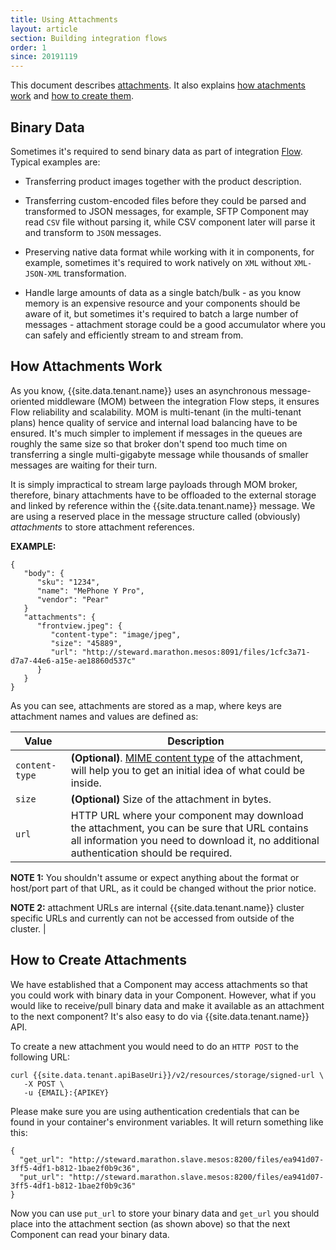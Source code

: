 ```yaml
---
title: Using Attachments
layout: article
section: Building integration flows
order: 1
since: 20191119
---
```


This document describes [attachments](#binary-data). It also explains [how atachments work](#how-attachments-work) and [how to create them](#how-to-create-attachments).

## Binary Data
Sometimes it's required to send binary data as part of integration [Flow](/getting-started/integration-flow.html). Typical examples are:

- Transferring product images together with the product description.

- Transferring custom-encoded files before they could be parsed and transformed to JSON messages, for example, SFTP Component may read `CSV` file without parsing it, while CSV component later will parse it and transform to `JSON` messages.

- Preserving native data format while working with it in components, for example, sometimes it's required to work natively on `XML` without `XML-JSON-XML` transformation.

- Handle large amounts of data as a single batch/bulk - as you know memory is an expensive resource and your components should be aware of it, but sometimes it's required to batch a large number of messages - attachment storage could be a good accumulator where you can safely and efficiently stream to and stream from.


## How Attachments Work
As you know, {{site.data.tenant.name}} uses an asynchronous message-oriented middleware (MOM) between the integration Flow steps, it ensures Flow reliability and scalability. MOM is multi-tenant (in the multi-tenant plans) hence quality of service and internal load balancing have to be ensured. It's much simpler to implement if messages in the queues are roughly the same size so that broker don't spend too much time on transferring a single multi-gigabyte message while thousands of smaller messages are waiting for their turn.

It is simply impractical to stream large payloads through MOM broker, therefore, binary attachments have to be offloaded to the external storage and linked by reference within the {{site.data.tenant.name}} message. We are using a reserved place in the message structure called (obviously) *attachments* to store attachment references.

**EXAMPLE:**
```
{
   "body": {
      "sku": "1234",
      "name": "MePhone Y Pro",
      "vendor": "Pear"
   }
   "attachments": {
      "frontview.jpeg": {
         "content-type": "image/jpeg",
         "size": "45889",
         "url": "http://steward.marathon.mesos:8091/files/1cfc3a71-d7a7-44e6-a15e-ae18860d537c"
      }
   }
}
```

As you can see, attachments are stored as a map, where keys are attachment names and values are defined as:

| Value                             | Description                   |
|-------------------------------------|---------------------------------|
|  `content-type`  |**(Optional)**. [MIME content type](https://en.wikipedia.org/wiki/Media_type) of the attachment, will help you to get an initial idea of what could be inside.|
| `size`              | **(Optional)** Size of the attachment in bytes.                 |
|      `url`    | HTTP URL where your component may download the attachment, you can be sure that URL contains all information you need to download it, no additional authentication should be required.

**NOTE 1:** You shouldn't assume or expect anything about the format or host/port part of that URL, as it could be changed without the prior notice.

**NOTE 2:** attachment URLs are internal {{site.data.tenant.name}} cluster specific URLs and currently can not be accessed from outside of the cluster.     |

## How to Create Attachments
We have established that a Component may access attachments so that you could work with binary data in your Component. However, what if you would like to receive/pull binary data and make it available as an attachment to the next component? It's also easy to do via {{site.data.tenant.name}} API.

To create a new attachment you would need to do an `HTTP POST` to the following URL:
```
curl {{site.data.tenant.apiBaseUri}}/v2/resources/storage/signed-url \
   -X POST \
   -u {EMAIL}:{APIKEY}
```

Please make sure you are using authentication credentials that can be found in your container's environment variables. It will return something like this:
```
{
  "get_url": "http://steward.marathon.slave.mesos:8200/files/ea941d07-3ff5-4df1-b812-1bae2f0b9c36",
  "put_url": "http://steward.marathon.slave.mesos:8200/files/ea941d07-3ff5-4df1-b812-1bae2f0b9c36"
}
```

Now you can use `put_url` to store your binary data and `get_url` you should place into the attachment section (as shown above) so that the next Component can read your binary data.
